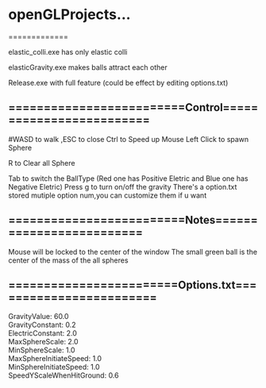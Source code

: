 # openGLProjects...
=============

elastic_colli.exe has only elastic colli

elasticGravity.exe makes balls attract each other

Release.exe with full feature (could be effect by editing options.txt) 
## =========================Control=========================

#WASD to walk ,ESC to close
Ctrl to Speed up
Mouse Left Click to spawn Sphere 

R to Clear all Sphere

Tab to switch the BallType (Red one has Positive Eletric and Blue one has Negative Eletric)
Press g to turn on/off the gravity
There's a option.txt stored mutiple option num,you can customize them if u want 
## =========================Notes=========================

Mouse will be locked to the center of the window 
The small green ball is the center of the mass of the all spheres
## ========================Options.txt========================

GravityValue: 60.0                
GravityConstant: 0.2              
ElectricConstant: 2.0             
MaxSphereScale: 2.0              
MinSphereScale: 1.0               
MaxSphereInitiateSpeed: 1.0       
MinSphereInitiateSpeed: 1.0      
SpeedYScaleWhenHitGround: 0.6     

